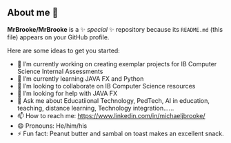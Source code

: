 ## About me 👋


**MrBrooke/MrBrooke** is a ✨ _special_ ✨ repository because its `README.md` (this file) appears on your GitHub profile.

Here are some ideas to get you started:

- 🔭 I’m currently working on creating exemplar projects for IB Computer Science Internal Assessments
- 🌱 I’m currently learning JAVA FX and Python
- 👯 I’m looking to collaborate on IB Computer Science resources
- 🤔 I’m looking for help with JAVA FX
- 💬 Ask me about Educatiional Technology, PedTech, AI in education, teaching, distance learning, Technology integration......
- 📫 How to reach me: https://www.linkedin.com/in/michaeljbrooke/
- 😄 Pronouns: He/him/his
- ⚡ Fun fact: Peanut butter and sambal on toast makes an excellent snack. 

